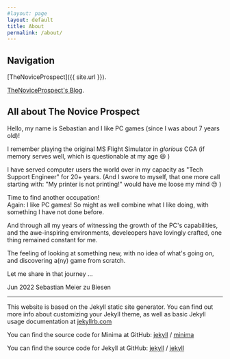 ```yaml
---
#layout: page
layout: default
title: About
permalink: /about/
---
```


## Navigation

[TheNoviceProspect]({{ site.url }}).

[TheNoviceProspect's Blog](/blog/).

## All about **The Novice Prospect**

Hello, my name is Sebastian and I like PC games (since I was about 7 years old)!

I remember playing the original MS Flight Simulator in *glorious* CGA (if memory serves well, which is questionable at my age :laughing: )

I have served computer users the world over in my capacity as "Tech Support Engineer" for 20+ years.
(And I swore to myself, that one more call starting with: "My printer is not printing!" would have me loose my mind :unamused: )

Time to find another occupation!<br />
Again: I like PC games! So might as well combine what I like doing, with something I have not done before. 

And through all my years of witnessing the growth of the PC's capabilities, and the awe-inspiring environments, develeopers have lovingly crafted, one thing remained constant for me.

The feeling of looking at something new, with no idea of what's going on, and discovering a(ny) game from scratch. 

Let me share in that journey ...

Jun 2022
Sebastian Meier zu Biesen

* * *

This website is based on the Jekyll static site generator. You can find out more info about customizing your Jekyll theme, as well as basic Jekyll usage documentation at [jekyllrb.com](https://jekyllrb.com/)

You can find the source code for Minima at GitHub:
[jekyll][jekyll-organization] /
[minima](https://github.com/jekyll/minima)

You can find the source code for Jekyll at GitHub:
[jekyll][jekyll-organization] /
[jekyll](https://github.com/jekyll/jekyll)


[jekyll-organization]: https://github.com/jekyll
